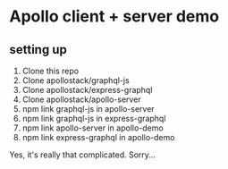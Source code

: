 # Apollo client + server demo

## setting up

1. Clone this repo
1. Clone apollostack/graphql-js
1. Clone apollostack/express-graphql
1. Clone apollostack/apollo-server
1. npm link graphql-js in apollo-server
1. npm link graphql-js in express-graphql
1. npm link apollo-server in apollo-demo
1. npm link express-graphql in apollo-demo

Yes, it's really that complicated. Sorry...
